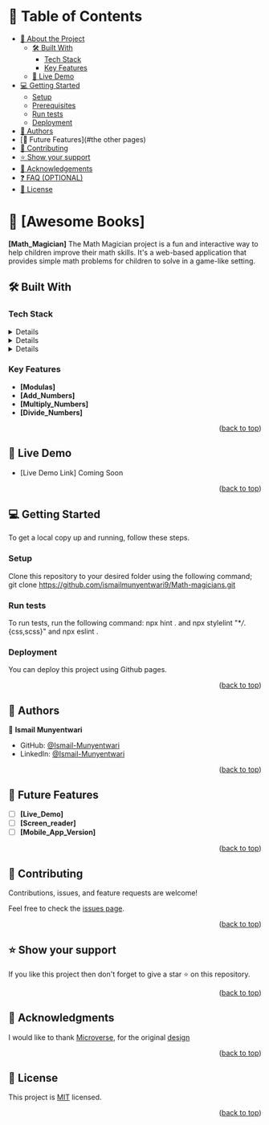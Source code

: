 # 📗 Table of Contents

- [📖 About the Project](#about-Math_Magician)
  - [🛠 Built With](#built-with)
    - [Tech Stack](#tech-stack)
    - [Key Features](#key-features)
  - [🚀 Live Demo](#live-demo)
- [💻 Getting Started](#getting-started)
  - [Setup](#setup)
  - [Prerequisites](#prerequisites)
  - [Run tests](#run-tests)
  - [Deployment](#triangular_flag_on_post-deployment)
- [👥 Authors](#amen-and-Isma)
- [🔭 Future Features](#the other pages)
- [🤝 Contributing](#contributing)
- [⭐️ Show your support](#support)
- [🙏 Acknowledgements](#microverse)
- [❓ FAQ (OPTIONAL)](#faq)
- [📝 License](#license)

<!-- PROJECT DESCRIPTION -->

# 📖 [Awesome Books] <a name="Math_Magician"></a>

**[Math_Magician]** The Math Magician project is a fun and interactive way to help children improve their math skills. It's a web-based application that provides simple math problems for children to solve in a game-like setting.

## 🛠 Built With <a name="HTML, CSS and JAVASCRIPT"></a>

### Tech Stack <a name="HTML, CSS and JAVASCRIPT"></a>

<details>
  <ul>
    <li><a href="https://developer.mozilla.org/en-US/docs/Web/HTML">HTML</a></li>
  </ul>
</details>

<details>
  <ul>
    <li><a href="https://developer.mozilla.org/en-US/docs/Web/CSS">CSS</a></li>
  </ul>
</details>

<details>
  <ul>
    <li><a href="https://developer.mozilla.org/en-US/docs/Web/JavaScript">JavaScript</a></li>
  </ul>
</details>

<!-- Features -->

### Key Features <a name="key-features"></a>

- **[Modulas]**
- **[Add_Numbers]**
- **[Multiply_Numbers]**
- **[Divide_Numbers]**

<p align="right">(<a href="#readme-top">back to top</a>)</p>

<!-- LIVE DEMO -->

## 🚀 Live Demo <a name="live-demo"></a>

- [Live Demo Link] Coming Soon

<p align="right">(<a href="#readme-top">back to top</a>)</p>

<!-- GETTING STARTED -->

## 💻 Getting Started <a name="getting-started"></a>

To get a local copy up and running, follow these steps.

### Setup

Clone this repository to your desired folder using the following command; git clone https://github.com/ismailmunyentwari9/Math-magicians.git

### Run tests

To run tests, run the following command: npx hint . and npx stylelint "\*_/_.{css,scss}" and npx eslint .

### Deployment

You can deploy this project using Github pages.

<p align="right">(<a href="#readme-top">back to top</a>)</p>

<!-- AUTHORS -->

## 👥 Authors <a name="authors"></a>

👤 **Ismail Munyentwari**

- GitHub: [@Ismail-Munyentwari](https://github.com/ismailmunyentwari9)
- LinkedIn: [@Ismail-Munyentwari](https://www.linkedin.com/in/munyentwari-ismail-754718191/)

<p align="right">(<a href="#readme-top">back to top</a>)</p>

<!-- FUTURE FEATURES -->

## 🔭 Future Features <a name="future-features"></a>

- [ ] **[Live_Demo]**
- [ ] **[Screen_reader]**
- [ ] **[Mobile_App_Version]**

<p align="right">(<a href="#readme-top">back to top</a>)</p>

<!-- CONTRIBUTING -->

## 🤝 Contributing <a name="contributing"></a>

Contributions, issues, and feature requests are welcome!

Feel free to check the [issues page](https://github.com/ismailmunyentwari9/Math-magicians/issues).

<p align="right">(<a href="#readme-top">back to top</a>)</p>

<!-- SUPPORT -->

## ⭐️ Show your support <a name="support"></a>

If you like this project then don't forget to give a star ⭐ on this repository.

<p align="right">(<a href="#readme-top">back to top</a>)</p>

<!-- ACKNOWLEDGEMENTS -->

## 🙏 Acknowledgments <a name="acknowledgements"></a>

I would like to thank [Microverse](https://www.microverse.org/), for the original [design](https://github.com/microverseinc/curriculum-javascript/blob/main/books/m2_plain_js_classes_v1_1.md)

<p align="right">(<a href="#readme-top">back to top</a>)</p>

<!-- LICENSE -->

## 📝 License <a name="license"></a>

This project is [MIT](LICENSE.md) licensed.

<p align="right">(<a href="#readme-top">back to top</a>)</p>
